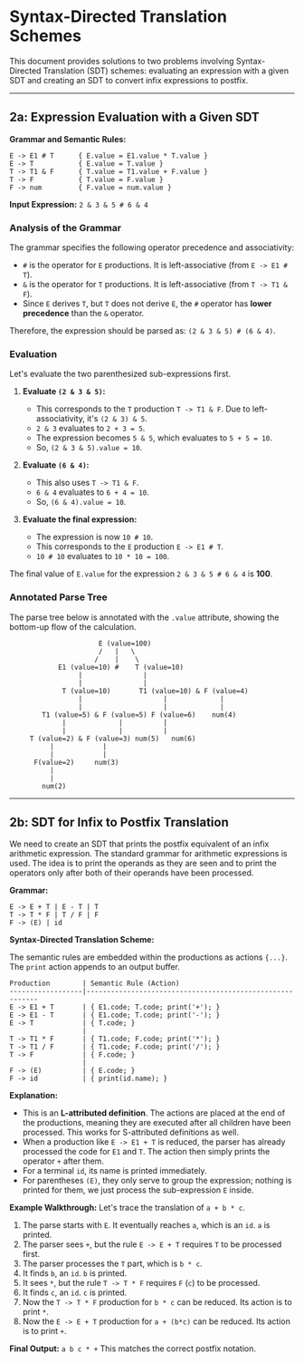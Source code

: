 # Syntax-Directed Translation Schemes

This document provides solutions to two problems involving Syntax-Directed Translation (SDT) schemes: evaluating an expression with a given SDT and creating an SDT to convert infix expressions to postfix.

---

## 2a: Expression Evaluation with a Given SDT

**Grammar and Semantic Rules:**
```
E -> E1 # T      { E.value = E1.value * T.value }
E -> T           { E.value = T.value }
T -> T1 & F      { T.value = T1.value + F.value }
T -> F           { T.value = F.value }
F -> num         { F.value = num.value }
```

**Input Expression:** `2 & 3 & 5 # 6 & 4`

### Analysis of the Grammar

The grammar specifies the following operator precedence and associativity:
*   `#` is the operator for `E` productions. It is left-associative (from `E -> E1 # T`).
*   `&` is the operator for `T` productions. It is left-associative (from `T -> T1 & F`).
*   Since `E` derives `T`, but `T` does not derive `E`, the `#` operator has **lower precedence** than the `&` operator.

Therefore, the expression should be parsed as: `(2 & 3 & 5) # (6 & 4)`.

### Evaluation

Let's evaluate the two parenthesized sub-expressions first.

1.  **Evaluate `(2 & 3 & 5)`:**
    *   This corresponds to the `T` production `T -> T1 & F`. Due to left-associativity, it's `(2 & 3) & 5`.
    *   `2 & 3` evaluates to `2 + 3 = 5`.
    *   The expression becomes `5 & 5`, which evaluates to `5 + 5 = 10`.
    *   So, `(2 & 3 & 5).value = 10`.

2.  **Evaluate `(6 & 4)`:**
    *   This also uses `T -> T1 & F`.
    *   `6 & 4` evaluates to `6 + 4 = 10`.
    *   So, `(6 & 4).value = 10`.

3.  **Evaluate the final expression:**
    *   The expression is now `10 # 10`.
    *   This corresponds to the `E` production `E -> E1 # T`.
    *   `10 # 10` evaluates to `10 * 10 = 100`.

The final value of `E.value` for the expression `2 & 3 & 5 # 6 & 4` is **100**.

### Annotated Parse Tree

The parse tree below is annotated with the `.value` attribute, showing the bottom-up flow of the calculation.

```
                      E (value=100)
                      /   |   \
                     /    |    \
            E1 (value=10) #    T (value=10)
                 |               |
                 |               |
             T (value=10)       T1 (value=10) & F (value=4)
                 |                    |             |
                 |                    |             |
        T1 (value=5) & F (value=5) F (value=6)    num(4)
             |             |          |
             |             |          |
     T (value=2) & F (value=3) num(5)   num(6)
          |            |
          |            |
      F(value=2)     num(3)
          |
          |
        num(2)
```

---

## 2b: SDT for Infix to Postfix Translation

We need to create an SDT that prints the postfix equivalent of an infix arithmetic expression. The standard grammar for arithmetic expressions is used. The idea is to print the operands as they are seen and to print the operators only after both of their operands have been processed.

**Grammar:**
```
E -> E + T | E - T | T
T -> T * F | T / F | F
F -> (E) | id
```

**Syntax-Directed Translation Scheme:**

The semantic rules are embedded within the productions as actions `{...}`. The `print` action appends to an output buffer.

```
Production        | Semantic Rule (Action)
------------------|----------------------------------------------------------
E -> E1 + T       | { E1.code; T.code; print('+'); }
E -> E1 - T       | { E1.code; T.code; print('-'); }
E -> T            | { T.code; }
                  |
T -> T1 * F       | { T1.code; F.code; print('*'); }
T -> T1 / F       | { T1.code; F.code; print('/'); }
T -> F            | { F.code; }
                  |
F -> (E)          | { E.code; }
F -> id           | { print(id.name); }
```

**Explanation:**
*   This is an **L-attributed definition**. The actions are placed at the end of the productions, meaning they are executed after all children have been processed. This works for S-attributed definitions as well.
*   When a production like `E -> E1 + T` is reduced, the parser has already processed the code for `E1` and `T`. The action then simply prints the operator `+` after them.
*   For a terminal `id`, its name is printed immediately.
*   For parentheses `(E)`, they only serve to group the expression; nothing is printed for them, we just process the sub-expression `E` inside.

**Example Walkthrough:**
Let's trace the translation of `a + b * c`.

1.  The parse starts with `E`. It eventually reaches `a`, which is an `id`. `a` is printed.
2.  The parser sees `+`, but the rule `E -> E + T` requires `T` to be processed first.
3.  The parser processes the `T` part, which is `b * c`.
4.  It finds `b`, an `id`. `b` is printed.
5.  It sees `*`, but the rule `T -> T * F` requires `F` (`c`) to be processed.
6.  It finds `c`, an `id`. `c` is printed.
7.  Now the `T -> T * F` production for `b * c` can be reduced. Its action is to print `*`.
8.  Now the `E -> E + T` production for `a + (b*c)` can be reduced. Its action is to print `+`.

**Final Output:** `a b c * +`
This matches the correct postfix notation. 